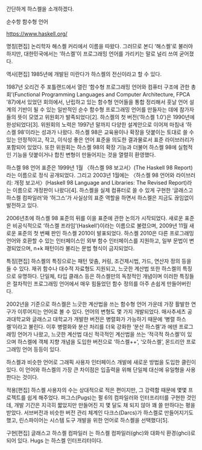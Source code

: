 간단하게 하스켈을 소개하겠다.

순수항 함수형 언어

https://www.haskell.org/

명칭[편집] 논리학자 해스켈 커리에서 이름을 따왔다. 그러므로 본디 ‘해스켈’로 불러야 하지만, 대한민국에서는 ‘하스켈’이 프로그래밍 언어를 가리키는 말로 널리 쓰여 굳어졌다.

역사[편집] 1985년에 개발된 미란다가 하스켈의 전신이라고 할 수 있다.

1987년 오리건 주 포틀랜드에서 열린 ‘함수형 프로그래밍 언어와 컴퓨터 구조에 관한 총회’(Functional Programming Languages and Computer Architecture, FPCA '87)에서 있었던 회의에서, 난립하고 있는 함수형 언어들을 통합 정리해서 훗날 언어 설계의 기반이 될 수 있는 일반적인 순수 함수형 프로그래밍 언어를 만들자는 데에 참가자들의 뜻이 모였고 위원회가 발족되었다[2]. 하스켈의 첫 버전(‘하스켈 1.0’)은 1990년에 완성되었다[3]. 위원회의 노력은 1997년 말까지 다양한 설계안으로 이어져 마침내 ‘하스켈 98’이라는 성과가 나왔다. 하스켈 98은 교육용이나 확장을 덧붙이는 토대로 쓸 수 있는 안정적이고, 작고, 이식성 좋은 언어 표준을 의도한 결과물로서 표준 라이브러리가 포함되어 있었다. 또한 위원회는 하스켈 98의 확장 기능과 더불어 하스켈 98에 실험적인 기능을 덧붙이거나 합친 변형이 만들어지는 것을 열렬히 환영했다.

하스켈 98 언어 표준은 1999년 1월 〈하스켈 98 보고서〉(The Haskell 98 Report)라는 이름으로 정식 공개되었다. 그리고 2003년 1월에는 〈하스켈 98 언어와 라이브러리: 개정 보고서〉(Haskell 98 Language and Libraries: The Revised Report)라는 이름으로 개정판이 나왔다[4]. 하스켈을 실제 컴퓨터로 쓸 수 있게 구현한 ‘글래스고 하스켈 컴파일러’와 ‘허그스’가 사실상의 표준 역할을 하면서 하스켈은 지금도 끊임없이 발전하고 있다.

2006년초에 하스켈 98 표준의 뒤를 이을 표준에 관한 논의가 시작되었다. 새로운 표준은 비공식적으로 ‘하스켈 프라임’(Haskell′)이라는 이름으로 불렸으며, 2009년 11월 새로운 표준의 첫 번째 판인 하스켈 2010이 발표되었다. 하스켈 2010은 다른 프로그래밍 언어와 호환할 수 있는 인터페이스인 외부 함수 인터페이스를 지원하고, 일부 문법이 변경되었으며, n+k 패턴이라 불리는 문법 형식이 금지되었다.

특징[편집] 하스켈의 특징으로는 패턴 맞춤, 커링, 조건제시법, 가드, 연산자 정의 등을 들 수 있다. 재귀 함수나 대수적 자료형도 지원되고, 느긋한 계산법 또한 하스켈의 특징으로 유명하다. 단일체, 타입 클래스 등은 하스켈만의 독창적인 개념이며 이러한 특징들은 절차적인 프로그래밍 언어에서 매우 힘들었던 함수 정의를 아주 손쉽게 만들어버린다.

2002년을 기준으로 하스켈은 느긋한 계산법을 쓰는 함수형 언어 가운데 가장 활발한 연구가 이루어지는 언어로 볼 수 있다. 언어의 변형도 몇 가지 개발되었다. 매사추세츠 공과대학교와 글래스고 대학교가 개발한 버전은 병렬화가 가능하기 때문에 ‘병렬 하스켈’이라고 불린다. 이후 병렬화와 분산 처리를 더욱 강화한 ‘분산 하스켈’과 에덴 프로그래밍 언어가 나왔고, 느긋한 계산법 대신 적극적인 계산법을 쓰는 ‘적극적 하스켈’이 있으며 하스켈에 객체 지향 개념을 도입한 버전으로 ‘하스켈++’, ‘오하스켈’, 몬드리안 프로그래밍 언어 등등이 있다.

하스켈과 비슷한 언어로 그래픽 사용자 인터페이스 개발에 새로운 방법을 도입한 클린이 있다. 이 언어와 하스켈의 가장 큰 차이점은 입출력을 위해 단일체 대신에 유일형을 사용한다는 것이다.

적용[편집] 하스켈 사용자의 수는 상대적으로 적은 편이지만, 그 강력함 때문에 몇몇 프로젝트를 쉽게 해주었다. 퍼그스(Pugs)는 펄 6의 컴파일러와 인터프리터를 구현한 것인데, 개발 기간은 지극히 짧았지만 만들어진 지 몇 달도 채 되지 않아 꽤 쓸 만하다는 평을 받았다. 서브버전과 비슷한 버전 관리 체계인 다크스(Darcs)가 하스켈로 만들어지기도 했고, 린스파이어는 시스템 도구 개발을 위한 언어로 하스켈을 선택했다[5].

구현[편집] 글래스고 하스켈 컴파일러 는 하스켈 컴파일러(ghc)와 대화식 환경(ghci)로 되어 있다. Hugs 는 하스켈 인터프리터이다.